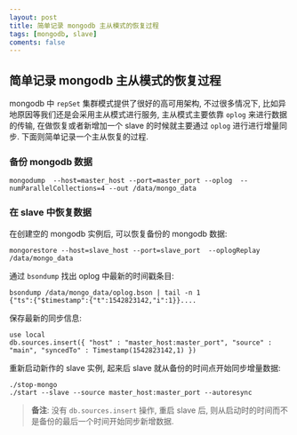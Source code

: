 ```yaml
---
layout: post
title: 简单记录 mongodb 主从模式的恢复过程
tags: [mongodb, slave]
coments: false
---
```


## 简单记录 mongodb 主从模式的恢复过程

mongodb 中 `repSet` 集群模式提供了很好的高可用架构, 不过很多情况下, 比如异地原因等我们还是会采用主从模式进行服务, 主从模式主要依靠 `oplog` 来进行数据的传输, 在做恢复或者新增加一个 slave 的时候就主要通过 `oplog` 进行进行增量同步. 下面则简单记录一个主从恢复的过程.

### 备份 mongodb 数据

```
mongodump  --host=master_host --port=master_port --oplog  --numParallelCollections=4 --out /data/mongo_data
```

### 在 slave 中恢复数据

在创建空的 mongodb 实例后, 可以恢复备份的 mongodb 数据:
```
mongorestore --host=slave_host --port=slave_port  --oplogReplay /data/mongo_data
```

通过 `bsondump` 找出 oplog 中最新的时间戳条目:

```
bsondump /data/mongo_data/oplog.bson | tail -n 1
{"ts":{"$timestamp":{"t":1542823142,"i":1}}....
```

保存最新的同步信息:
```
use local
db.sources.insert({ "host" : "master_host:master_port", "source" : "main", "syncedTo" : Timestamp(1542823142,1) })
```

重新启动新作的 slave 实例, 起来后 slave 就从备份的时间点开始同步增量数据:
```
./stop-mongo
./start --slave --source master_host:master_port --autoresync
```


> **备注**: 没有 `db.sources.insert` 操作, 重启 slave 后, 则从启动时的时间而不是备份的最后一个时间开始同步新增数据.

